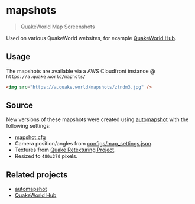 # mapshots

> QuakeWorld Map Screenshots

Used on various QuakeWorld websites, for example [QuakeWorld Hub](https://hub.quakeworld.nu).

## Usage
The mapshots are available via a AWS Cloudfront instance @ `https://a.quake.world/maphots/`

```html
<img src="https://a.quake.world/mapshots/ztndm3.jpg" />
```

## Source

New versions of these mapshots were created using [automapshot](https://github.com/vikpe/automapshot) with the following
settings:

* [mapshot.cfg](./configs/mapshot.cfg)
* Camera position/angles from [configs/map_settings.json](./configs/map_settings.json).
* Textures from [Quake Retexturing Project](http://qrp.quakeone.com/).
* Resized to `480x270` pixels.

## Related projects

* [automapshot](https://github.com/vikpe/automapshot)
* [QuakeWorld Hub](https://github.com/quakeworldnu/hub.quakeworld.nu) 
